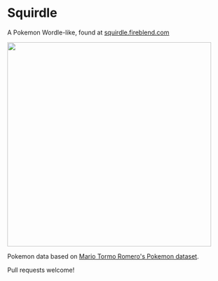 # Squirdle
A Pokemon Wordle-like, found at [squirdle.fireblend.com](http://squirdle.fireblend.com/)

<img src="https://i.imgur.com/nbHjRow.png" width=465px>

Pokemon data based on [Mario Tormo Romero's Pokemon dataset](https://www.kaggle.com/mariotormo/complete-pokemon-dataset-updated-090420).

Pull requests welcome!

